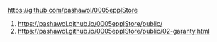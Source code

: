 <https://github.com/pashawol/0005epplStore>
1. <https://pashawol.github.io/0005epplStore/public/>
1. <https://pashawol.github.io/0005epplStore/public/02-garanty.html>